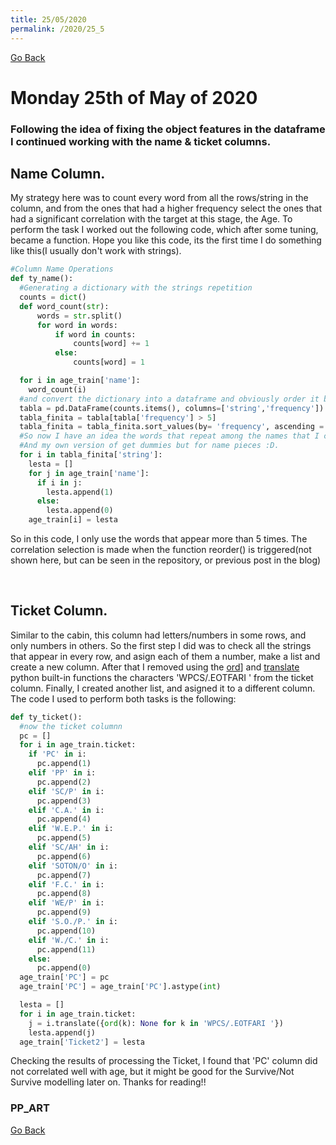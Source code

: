 ```yaml
---
title: 25/05/2020
permalink: /2020/25_5
---
```

[Go Back](https://paulb86uk.github.io/PP_ART.github.io/)

# Monday 25th of May of 2020

### Following the idea of fixing the object features in the dataframe I continued working with the name & ticket columns.

## Name Column. 
My strategy here was to count every word from all the rows/string in the column, and from the ones that had a higher frequency select the ones that had a significant correlation with the target at this stage, the Age. To perform the task I worked out the following code, which after some tuning, became a function. Hope you like this code, its the first time I do something like this(I usually don't work with strings).

```python
#Column Name Operations
def ty_name():
  #Generating a dictionary with the strings repetition
  counts = dict()
  def word_count(str):
      words = str.split()
      for word in words:
          if word in counts:
              counts[word] += 1
          else:
              counts[word] = 1

  for i in age_train['name']:
    word_count(i)
  #and convert the dictionary into a dataframe and obviously order it by freq
  tabla = pd.DataFrame(counts.items(), columns=['string','frequency'])
  tabla_finita = tabla[tabla['frequency'] > 5]
  tabla_finita = tabla_finita.sort_values(by= 'frequency', ascending = False)
  #So now I have an idea the words that repeat among the names that I can try to check against the age.
  #And my own version of get dummies but for name pieces :D. 
  for i in tabla_finita['string']:
    lesta = []
    for j in age_train['name']:
      if i in j:
        lesta.append(1)
      else:
        lesta.append(0)
    age_train[i] = lesta
```
So in this code, I only use the words that appear more than 5 times. The correlation selection is made when the function reorder() is triggered(not shown here, but can be seen in the repository, or previous post in the blog)

&nbsp;
&nbsp;
&nbsp;

## Ticket Column. 
Similar to the cabin, this column had letters/numbers in some rows, and only numbers in others.
So the first step I did was to check all the strings that appear in every row, and asign each of them a number, make a list and create a new column.
After that I removed using the [ord](https://docs.python.org/3/library/functions.html?highlight=ord#ord)] and [translate](https://docs.python.org/3/library/stdtypes.html?highlight=translate#str.translate) python built-in functions the characters 'WPCS/.EOTFARI ' from the ticket column. Finally, I created another list, and asigned it to a different column.
The code I used to perform both tasks is the following:

```python
def ty_ticket():
  #now the ticket columnn
  pc = []
  for i in age_train.ticket:
    if 'PC' in i:
      pc.append(1)
    elif 'PP' in i:
      pc.append(2)
    elif 'SC/P' in i:
      pc.append(3)
    elif 'C.A.' in i:
      pc.append(4)
    elif 'W.E.P.' in i:
      pc.append(5)
    elif 'SC/AH' in i:
      pc.append(6)  
    elif 'SOTON/O' in i:
      pc.append(7)
    elif 'F.C.' in i:
      pc.append(8)
    elif 'WE/P' in i:
      pc.append(9)
    elif 'S.O./P.' in i:
      pc.append(10)
    elif 'W./C.' in i:
      pc.append(11)
    else:
      pc.append(0)
  age_train['PC'] = pc
  age_train['PC'] = age_train['PC'].astype(int)

  lesta = []
  for i in age_train.ticket:
    j = i.translate({ord(k): None for k in 'WPCS/.EOTFARI '})
    lesta.append(j)
  age_train['Ticket2'] = lesta
```
Checking the results of processing the Ticket, I found that 'PC' column did not correlated well with age, but it might be good for the Survive/Not Survive modelling later on.
Thanks for reading!!

### PP_ART

[Go Back](https://paulb86uk.github.io/PP_ART.github.io/)
